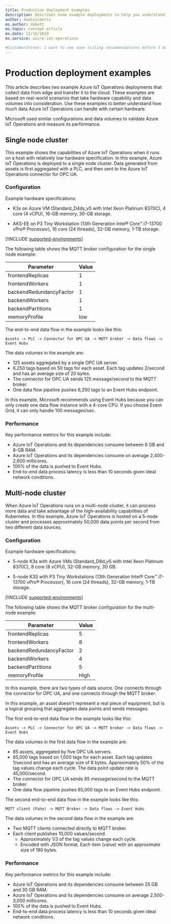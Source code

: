 ```yaml
---
title: Production deployment examples
description: Describes some example deployments to help you understand how to scale your solution.
author: dominicbetts
ms.author: dobett
ms.topic: concept-article
ms.date: 12/16/2024
ms.service: azure-iot-operations

#CustomerIntent: I want to see some scaling recommendations before I before deploying to production.
---
```


# Production deployment examples

This article describes two example Azure IoT Operations deployments that collect data from edge and transfer it to the cloud. These examples are based on real-world scenarios that take hardware capability and data volumes into consideration. Use these examples to better understand how much data Azure IoT Operations can handle with certain hardware.

Microsoft used similar configurations and data volumes to validate Azure IoT Operations and measure its performance.

## Single node cluster

This example shows the capabilities of Azure IoT Operations when it runs on a host with relatively low hardware specification. In this example, Azure IoT Operations is deployed to a single node cluster. Data generated from assets is first aggregated with a PLC, and then sent to the Azure IoT Operations connector for OPC UA.

### Configuration

Example hardware specifications:

- K3s on Azure VM (Standard_D4ds_v5  with Intel Xeon Platinum 8370C), 4 core (4 vCPU), 16-GB memory, 30-GB storage.

- AKS-EE on P3 Tiny Workstation (13th Generation Intel® Core™ i7-13700 vPro® Processor), 16 core (24 threads), 32-GB memory, 1-TB storage.

[!INCLUDE [supported-environments](../includes/supported-environments.md)]

The following table shows the MQTT broker configuration for the single node example:

| Parameter                | Value |
|--------------------------|-------|
| frontendReplicas         | 1     |
| frontendWorkers          | 1     |
| backendRedundancyFactor  | 1     |
| backendWorkers           | 1     |
| backendPartitions        | 1     |
| memoryProfile            | low   |

The end-to-end data flow in the example looks like this:

`Assets -> PLC -> Connector for OPC UA -> MQTT broker -> Data flows -> Event Hubs`

The data volumes in the example are:

- 125 assets aggregated by a single OPC UA server.
- 6,250 tags based on 50 tags for each asset. Each tag updates 2/second and has an average size of 20 bytes.
- The connector for OPC UA sends 125 message/second to the MQTT broker.
- One data flow pipeline pushes 6,250 tags to an Event Hubs endpoint.

In this example, Microsoft recommends using Event Hubs because you can only create one data flow instance with a 4-core CPU. If you choose Event Grid, it can only handle 100 messages/sec.

### Performance

Key performance metrics for this example include:

- Azure IoT Operations and its dependencies consume between 6 GB and 8-GB RAM.
- Azure IoT Operations and its dependencies consume on average 2,400-2,600 millicores.
- 100% of the data is pushed to Event Hubs.
- End-to-end data process latency is less than 10 seconds given ideal network conditions.

## Multi-node cluster

When Azure IoT Operations runs on a multi-node cluster, it can process more data and take advantage of the high-availability capabilities of Kubernetes. In this example, Azure IoT Operations is hosted on a 5-node cluster and processes approximately 50,000 data points per second from two different data sources.

### Configuration

Example hardware specifications:

- 5-node K3s with Azure VMs (Standard_D8d_v5 with Intel Xeon Platinum 8370C), 8 core (8 vCPU), 32-GB memory, 30 GB.

- 5-node K3S with P3 Tiny Workstations (13th Generation Intel® Core™ i7-13700 vPro® Processor), 16 core (24 threads), 32-GB memory, 1-TB storage.

[!INCLUDE [supported-environments](../includes/supported-environments.md)]

The following table shows the MQTT broker configuration for the multi-node example:

| Parameter                | Value |
|--------------------------|-------|
| frontendReplicas         | 5     |
| frontendWorkers          | 8     |
| backendRedundancyFactor  | 2     |
| backendWorkers           | 4     |
| backendPartitions        | 5     |
| memoryProfile            | High  |

In this example, there are two types of data source. One connects through the connector for OPC UA, and one connects through the MQTT broker.

In this example, an asset doesn't represent a real piece of equipment, but is a logical grouping that aggregates data points and sends messages.

The first end-to-end data flow in the example looks like this:

`Assets -> PLC -> Connector for OPC UA -> MQTT broker -> Data flows -> Event Hubs`

The data volumes in the first data flow in the example are:

- 85 assets, aggregated by five OPC UA servers.
- 85,000 tags based on 1,000 tags for each asset. Each tag updates 1/second and has an average size of 8 bytes. Approximately 50% of the tag values change each cycle. The data point update rate is 45,000/second.
- The connector for OPC UA sends 85 message/second to the MQTT broker.
- One data flow pipeline pushes 85,000 tags to an Event Hubs endpoint.

The second end-to-end data flow in the example looks like this:

`MQTT client (Paho) -> MQTT Broker -> Data flows -> Event Hubs`

The data volumes in the second data flow in the example are:

- Two MQTT clients connected directly to MQTT broker.
- Each client publishes 10,000 values/second.
  - Approximately 1/3 of the tag values change each cycle.
  - Encoded with JSON format. Each item (value) with an approximate size of 180 bytes.

### Performance

Key performance metrics for this example include:

- Azure IoT Operations and its dependencies consume between 25 GB and 30 GB RAM.
- Azure IoT Operations and its dependencies consume on average 2,500-3,000 millicores.
- 100% of the data is pushed to Event Hubs.
- End-to-end data process latency is less than 10 seconds given ideal network conditions.

